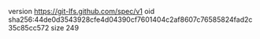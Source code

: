 version https://git-lfs.github.com/spec/v1
oid sha256:44de0d3543928cfe4d04390cf7601404c2af8607c76585824fad2c35c85cc572
size 249

